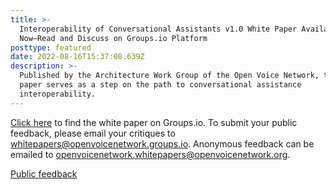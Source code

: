 ```yaml
---
title: >-
  Interoperability of Conversational Assistants v1.0 White Paper Available
  Now—Read and Discuss on Groups.io Platform
posttype: featured
date: 2022-08-16T15:37:08.639Z
description: >-
  Published by the Architecture Work Group of the Open Voice Network, this white
  paper serves as a step on the path to conversational assistance
  interoperability.
---
```

<a href="https://lists.openvoicenetwork.org/g/whitepapers/topic/interoperability_of/93124583?p=,,,20,0,0,0::recentpostdate/sticky,,,20,2,0,93124583,previd%3D1661092695988915543,nextid%3D1661092695988915543&previd=1661092695988915543&nextid=1661092695988915543" target="_blank">Click here</a> to find the white paper on Groups.io. To submit your public feedback, please email your critiques to whitepapers@openvoicenetwork.groups.io. Anonymous feedback can be emailed to openvoicenetwork.whitepapers@openvoicenetwork.org.



<a href="mailto:whitepapers@openvoicenetwork.groups.io?Subject=Interoperability_Feedback" target="_top">Public feedback</a>
